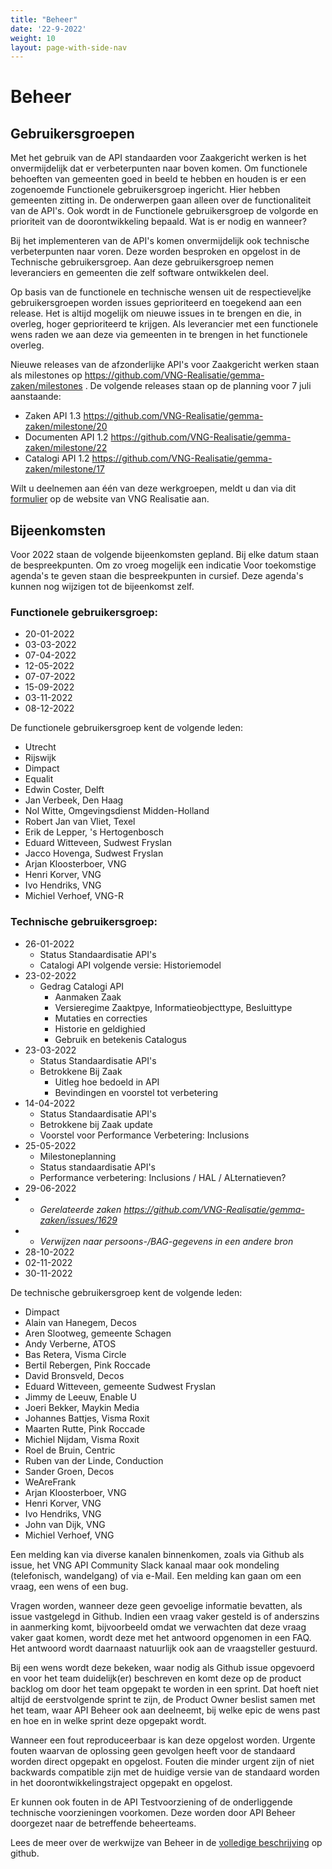 ```yaml
---
title: "Beheer"
date: '22-9-2022'
weight: 10
layout: page-with-side-nav
---
```


# Beheer

## Gebruikersgroepen

Met het gebruik van de API standaarden voor Zaakgericht werken is het onvermijdelijk dat er verbeterpunten naar boven komen. Om functionele behoeften van gemeenten goed in beeld te hebben en houden is er een zogenoemde Functionele gebruikersgroep ingericht. Hier hebben gemeenten zitting in. De onderwerpen gaan alleen over de functionaliteit van de API's. Ook wordt in de Functionele gebruikersgroep de volgorde en prioriteit van de doorontwikkeling bepaald. Wat is er nodig en wanneer?


Bij het implementeren van de API's komen onvermijdelijk ook technische verbeterpunten naar voren. Deze worden besproken en opgelost in de Technische gebruikersgroep. Aan deze gebruikersgroep nemen leveranciers en gemeenten die zelf software ontwikkelen deel. 

Op basis van de functionele en technische wensen uit de respectieveljke gebruikersgroepen worden issues geprioriteerd en toegekend aan een release. Het is altijd mogelijk om nieuwe issues in te brengen en die, in overleg, hoger geprioriteerd te krijgen. Als leverancier met een functionele wens raden we aan deze via gemeenten in te brengen in het functionele overleg. 

Nieuwe releases van de afzonderlijke API's voor Zaakgericht werken staan als milestones op https://github.com/VNG-Realisatie/gemma-zaken/milestones . De volgende releases staan op de planning voor 7 juli aanstaande:
- Zaken API 1.3 https://github.com/VNG-Realisatie/gemma-zaken/milestone/20
- Documenten API 1.2 https://github.com/VNG-Realisatie/gemma-zaken/milestone/22 
- Catalogi API 1.2 https://github.com/VNG-Realisatie/gemma-zaken/milestone/17 

Wilt u deelnemen aan één van deze werkgroepen, meldt u dan via dit [formulier](https://formulieren.vngrealisatie.nl/Api_ZDS) op de website van VNG Realisatie aan.


## Bijeenkomsten
Voor 2022 staan de volgende bijeenkomsten gepland. Bij elke datum staan de bespreekpunten. Om zo vroeg mogelijk een indicatie Voor toekomstige agenda's te geven staan die bespreekpunten in cursief. Deze agenda's kunnen nog wijzigen tot de bijeenkomst zelf.


### Functionele gebruikersgroep:
- 20-01-2022
- 03-03-2022
- 07-04-2022
- 12-05-2022
- 07-07-2022
- 15-09-2022
- 03-11-2022
- 08-12-2022

De functionele gebruikersgroep kent de volgende leden:


- Utrecht
- Rijswijk
- Dimpact
- Equalit
- Edwin Coster, Delft
- Jan Verbeek, Den Haag
- Nol Witte, Omgevingsdienst Midden-Holland
- Robert Jan van Vliet, Texel
- Erik de Lepper, 's Hertogenbosch
- Eduard Witteveen, Sudwest Fryslan
- Jacco Hovenga, Sudwest Fryslan
- Arjan Kloosterboer, VNG
- Henri Korver, VNG
- Ivo Hendriks, VNG
- Michiel Verhoef, VNG-R


### Technische gebruikersgroep:
- 26-01-2022
  - Status Standaardisatie API's
  - Catalogi API volgende versie: Historiemodel
- 23-02-2022
  - Gedrag Catalogi API
    - Aanmaken Zaak
    - Versieregime Zaaktpye, Informatieobjecttype, Besluittype
    - Mutaties en correcties
    - Historie en geldighied
    - Gebruik en betekenis Catalogus
- 23-03-2022
  - Status Standaardisatie API's
  - Betrokkene Bij Zaak
    - Uitleg hoe bedoeld in API
    - Bevindingen en voorstel tot verbetering
- 14-04-2022
  - Status Standaardisatie API's
  - Betrokkene bij Zaak update
  - Voorstel voor Performance Verbetering: Inclusions
- 25-05-2022
  - Milestoneplanning
  - Status standaardisatie API's
  - Performance verbetering: Inclusions / HAL / ALternatieven?
- 29-06-2022
- - _Gerelateerde zaken https://github.com/VNG-Realisatie/gemma-zaken/issues/1629_
- - _Verwijzen naar persoons-/BAG-gegevens in een andere bron_
- 28-10-2022
- 02-11-2022
- 30-11-2022


De technische gebruikersgroep kent de volgende leden:


- Dimpact
- Alain van Hanegem, Decos
- Aren Slootweg, gemeente Schagen
- Andy Verberne, ATOS
- Bas Retera, Visma Circle
- Bertil Rebergen, Pink Roccade
- David Bronsveld, Decos
- Eduard Witteveen, gemeente Sudwest Fryslan
- Jimmy de Leeuw, Enable U
- Joeri Bekker, Maykin Media
- Johannes Battjes, Visma Roxit
- Maarten Rutte, Pink Roccade
- Michiel Nijdam, Visma Roxit
- Roel de Bruin, Centric
- Ruben van der Linde, Conduction
- Sander Groen, Decos
- WeAreFrank
- Arjan Kloosterboer, VNG
- Henri Korver, VNG
- Ivo Hendriks, VNG
- John van Dijk, VNG
- Michiel Verhoef, VNG

Een melding kan via diverse kanalen binnenkomen, zoals via Github als issue, het VNG API Community Slack kanaal maar ook mondeling (telefonisch, wandelgang) of via e-Mail. Een melding kan gaan om een vraag, een wens of een bug.

Vragen worden, wanneer deze geen gevoelige informatie bevatten, als issue vastgelegd in Github. Indien een vraag vaker gesteld is of anderszins in aanmerking komt, bijvoorbeeld omdat we verwachten dat deze vraag vaker gaat komen, wordt deze met het antwoord opgenomen in een FAQ. Het antwoord wordt daarnaast natuurlijk ook aan de vraagsteller gestuurd. 

Bij een wens wordt deze bekeken, waar nodig als Github issue opgevoerd en voor het team duidelijk(er) beschreven en komt deze op de product backlog om door het team opgepakt te worden in een sprint. Dat hoeft niet altijd de eerstvolgende sprint te zijn, de Product Owner beslist samen met het team, waar API Beheer ook aan deelneemt, bij welke epic de wens past en hoe en in welke sprint deze opgepakt wordt.

Wanneer een fout reproduceerbaar is kan deze opgelost worden. Urgente fouten waarvan de oplossing geen gevolgen heeft voor de standaard worden direct opgepakt en opgelost. Fouten die minder urgent zijn of niet backwards compatible zijn met de huidige versie van de standaard worden in het doorontwikkelingstraject opgepakt en opgelost.

Er kunnen ook fouten in de API Testvoorziening of de onderliggende technische voorzieningen voorkomen. Deze worden door API Beheer doorgezet naar de betreffende beheerteams. 

Lees de meer over de werkwijze van Beheer in de [volledige beschrijving](https://github.com/VNG-Realisatie/api-beheer/tree/master/Processen) op github.
